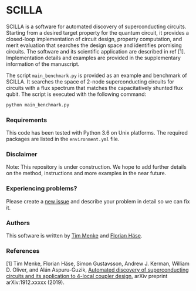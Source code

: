 # SCILLA

SCILLA is a software for automated discovery of superconducting circuits.
Starting from a desired target property for the quantum circuit, it provides a closed-loop implementation of circuit design, property computation, and merit evaluation that searches the design space and identifies promising circuits.
The software and its scientific application are described in ref [1].
Implementation details and examples are provided in the supplementary information of the manuscript.

The script `main_benchmark.py` is provided as an example and benchmark of SCILLA.
It searches the space of 2-node superconducting circuits for circuits with a flux spectrum that matches the capacitatively shunted flux qubit.
The script is executed with the following command:
```python
python main_benchmark.py
```


### Requirements

This code has been tested with Python 3.6 on Unix platforms.
The required packages are listed in the `environment.yml` file.


### Disclaimer

Note: This repository is under construction. We hope to add further details on the method, instructions and more examples in the near future. 


### Experiencing problems? 

Please create a [new issue](https://github.com/aspuru-guzik-group/SCILLA/issues/new) and describe your problem in detail so we can fix it.


### Authors

This software is written by [Tim Menke](https://github.com/Timmenke) and [Florian Häse](https://github.com/FlorianHase).


### References

[1] Tim Menke, Florian Häse, Simon Gustavsson, Andrew J. Kerman, William D. Oliver, and Alán Aspuru-Guzik, [Automated discovery of superconducting circuits and its application to 4-local coupler design](https://arxiv.org/abs/1912.xxxxx), arXiv preprint arXiv:1912.xxxxx (2019).
